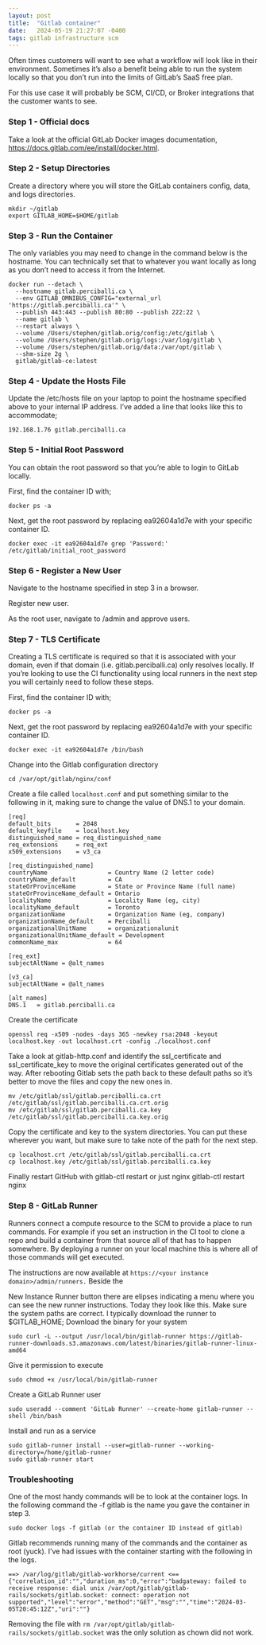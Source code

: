 ```yaml
---
layout: post
title:  "Gitlab container"
date:   2024-05-19 21:27:07 -0400
tags: gitlab infrastructure scm
---
```

Often times customers will want to see what a workflow will look like in their environment. Sometimes it’s also a benefit being able to run the system locally so that you don’t run into the limits of GitLab’s SaaS free plan.

For this use case it will probably be SCM, CI/CD, or Broker integrations that the customer wants to see. 

### Step 1 - Official docs ###

Take a look at the official GitLab Docker images documentation, https://docs.gitlab.com/ee/install/docker.html.

### Step 2 - Setup Directories ###

Create a directory where you will store the GitLab containers config, data, and logs directories.

```
mkdir ~/gitlab
export GITLAB_HOME=$HOME/gitlab
```

### Step 3 - Run the Container ###

The only variables you may need to change in the command below is the hostname. You can technically set that to whatever you want locally as long as you don’t need to access it from the Internet.

```
docker run --detach \
  --hostname gitlab.perciballi.ca \
  --env GITLAB_OMNIBUS_CONFIG="external_url 'https://gitlab.perciballi.ca'" \
  --publish 443:443 --publish 80:80 --publish 222:22 \
  --name gitlab \
  --restart always \
  --volume /Users/stephen/gitlab.orig/config:/etc/gitlab \
  --volume /Users/stephen/gitlab.orig/logs:/var/log/gitlab \
  --volume /Users/stephen/gitlab.orig/data:/var/opt/gitlab \
  --shm-size 2g \
  gitlab/gitlab-ce:latest
```

### Step 4 - Update the Hosts File ###

Update the /etc/hosts file on your laptop to point the hostname specified above to your internal IP address. I’ve added a line that looks like this to accommodate;

```
192.168.1.76 gitlab.perciballi.ca
```

### Step 5 - Initial Root Password ###

You can obtain the root password so that you’re able to login to GitLab locally.

First, find the container ID with;

```
docker ps -a
```

Next, get the root password by replacing ea92604a1d7e with your specific container ID.

```
docker exec -it ea92604a1d7e grep 'Password:' /etc/gitlab/initial_root_password
```

### Step 6 - Register a New User ###

Navigate to the hostname specified in step 3 in a browser.

Register new user.

As the root user, navigate to /admin and approve users.

### Step 7 - TLS Certificate ###

Creating a TLS certificate is required so that it is associated with your domain, even if that domain (i.e. gitlab.perciballi.ca) only resolves locally. If you’re looking to use the CI functionality using local runners in the next step you will certainly need to follow these steps.

First, find the container ID with;

```
docker ps -a
```

Next, get the root password by replacing ea92604a1d7e with your specific container ID.

```
docker exec -it ea92604a1d7e /bin/bash
```

Change into the Gitlab configuration directory

```
cd /var/opt/gitlab/nginx/conf
```

Create a file called ```localhost.conf``` and put something similar to the following in it, making sure to change the value of DNS.1 to your domain.

```
[req]
default_bits       = 2048
default_keyfile    = localhost.key
distinguished_name = req_distinguished_name
req_extensions     = req_ext
x509_extensions    = v3_ca

[req_distinguished_name]
countryName                 = Country Name (2 letter code)
countryName_default         = CA
stateOrProvinceName         = State or Province Name (full name)
stateOrProvinceName_default = Ontario
localityName                = Locality Name (eg, city)
localityName_default        = Toronto
organizationName            = Organization Name (eg, company)
organizationName_default    = Perciballi
organizationalUnitName      = organizationalunit
organizationalUnitName_default = Development
commonName_max              = 64

[req_ext]
subjectAltName = @alt_names

[v3_ca]
subjectAltName = @alt_names

[alt_names]
DNS.1   = gitlab.perciballi.ca
```

Create the certificate

```
openssl req -x509 -nodes -days 365 -newkey rsa:2048 -keyout localhost.key -out localhost.crt -config ./localhost.conf
```

Take a look at gitlab-http.conf and identify the ssl_certificate and ssl_certificate_key to move the original certificates generated out of the way. After rebooting Gitlab sets the path back to these default paths so it’s better to move the files and copy the new ones in.

```
mv /etc/gitlab/ssl/gitlab.perciballi.ca.crt /etc/gitlab/ssl/gitlab.perciballi.ca.crt.orig
mv /etc/gitlab/ssl/gitlab.perciballi.ca.key /etc/gitlab/ssl/gitlab.perciballi.ca.key.orig
```

Copy the certificate and key to the system directories. You can put these wherever you want, but make sure to take note of the path for the next step.

```
cp localhost.crt /etc/gitlab/ssl/gitlab.perciballi.ca.crt
cp localhost.key /etc/gitlab/ssl/gitlab.perciballi.ca.key
```

Finally restart GitHub with gitlab-ctl restart or just nginx gitlab-ctl restart nginx

### Step 8 - GitLab Runner ###

Runners connect a compute resource to the SCM to provide a place to run commands. For example if you set an instruction in the CI tool to clone a repo and build a container from that source all of that has to happen somewhere. By deploying a runner on your local machine this is where all of those commands will get executed.

The instructions are now available at ```https://<your instance domain>/admin/runners.``` Beside the 

New Instance Runner button there are elipses indicating a menu where you can see the new runner instructions. Today they look like this. Make sure the system paths are correct. I typically download the runner to $GITLAB_HOME;
Download the binary for your system

```
sudo curl -L --output /usr/local/bin/gitlab-runner https://gitlab-runner-downloads.s3.amazonaws.com/latest/binaries/gitlab-runner-linux-amd64
```

Give it permission to execute

```
sudo chmod +x /usr/local/bin/gitlab-runner
```

Create a GitLab Runner user

```
sudo useradd --comment 'GitLab Runner' --create-home gitlab-runner --shell /bin/bash
```

Install and run as a service

```
sudo gitlab-runner install --user=gitlab-runner --working-directory=/home/gitlab-runner
sudo gitlab-runner start
```

### Troubleshooting ###

One of the most handy commands will be to look at the container logs. In the following command the -f gitlab is the name you gave the container in step 3.

```
sudo docker logs -f gitlab (or the container ID instead of gitlab)
```

Gitlab recommends running many of the commands and the container as root (yuck). I’ve had issues with the container starting with the following in the logs.

```
==> /var/log/gitlab/gitlab-workhorse/current <==
{"correlation_id":"","duration_ms":0,"error":"badgateway: failed to receive response: dial unix /var/opt/gitlab/gitlab-rails/sockets/gitlab.socket: connect: operation not supported","level":"error","method":"GET","msg":"","time":"2024-03-05T20:45:12Z","uri":""}
```

Removing the file with ```rm /var/opt/gitlab/gitlab-rails/sockets/gitlab.socket``` was the only solution as chown did not work.
